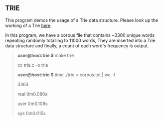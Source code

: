 TRIE
----

This program demos the usage of a Trie data structure. Please look up the working of a Trie [here](http://en.wikipedia.org/wiki/Trie "Trie").

In this program, we have a corpus file that contains ~3300 unique words repeating randomly totalling to 11000 words, They are inserted into a Trie data structure and finally, a count of each word's frequency is output.

>**user@host:trie $** make trie
>
>cc     trie.c   -o trie
>
>**user@host:trie $** time ./trie < corpus.txt | wc -l
>
>3363
>
>real    0m0.080s
>
>user    0m0.108s
>
>sys     0m0.015s
